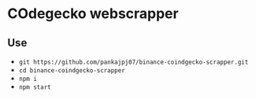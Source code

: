 # COdegecko webscrapper


## Use

- `git https://github.com/pankajpj07/binance-coindgecko-scrapper.git`
- `cd binance-coindgecko-scrapper`
- `npm i`
- `npm start`


